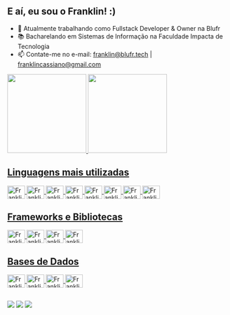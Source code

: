 ## E aí, eu sou o Franklin! :)

- 🔭 Atualmente trabalhando como Fullstack Developer & Owner na Blufr
- 📚 Bacharelando em Sistemas de Informação na Faculdade Impacta de Tecnologia
- 📫 Contate-me no e-mail: franklin@blufr.tech | franklincassiano@gmail.com

<div>
  <a href="https://github.com/guimaraesfranklin">
  <img height="180em" src="https://github-readme-stats.vercel.app/api?username=guimaraesfranklin&show_icons=true&theme=dark&include_all_commits=true&count_private=true"/>
  <img height="180em" src="https://github-readme-stats.vercel.app/api/top-langs/?username=guimaraesfranklin&layout=compact&langs_count=7&theme=dark"/>
</div>
  
## Linguagens mais utilizadas
<div style="display: inline_block">
  <img align="center" alt="Franklin-Dart" title="Dart" height="30" width="40" src="https://cdn.jsdelivr.net/gh/devicons/devicon/icons/dart/dart-original.svg">
  <img align="center" alt="Franklin-Java" title="Java" height="30" width="40" src="https://cdn.jsdelivr.net/gh/devicons/devicon/icons/java/java-original.svg">
  <img align="center" alt="Franklin-PHP" title="PHP" height="30" width="40" src="https://cdn.jsdelivr.net/gh/devicons/devicon/icons/php/php-original.svg">
  <img align="center" alt="Franklin-HTML" title="HTML" height="30" width="40" src="https://cdn.jsdelivr.net/gh/devicons/devicon/icons/html5/html5-original.svg">
  <img align="center" alt="Franklin-CSS" title="CSS" height="30" width="40" src="https://cdn.jsdelivr.net/gh/devicons/devicon/icons/css3/css3-original.svg">
  <img align="center" alt="Franklin-Js" title="JavaScript" height="30" width="40" src="https://cdn.jsdelivr.net/gh/devicons/devicon/icons/javascript/javascript-original.svg">
  <img align="center" alt="Franklin-Ts" title="TypeScript" height="30" width="40" src="https://cdn.jsdelivr.net/gh/devicons/devicon/icons/typescript/typescript-original.svg">
  <img align="center" alt="Franklin-Python" title="Python" height="30" width="40" src="https://cdn.jsdelivr.net/gh/devicons/devicon/icons/python/python-original.svg">
</div>
  
## Frameworks e Bibliotecas
<div style="display: inline_block">
  <img align="center" alt="Franklin-Spring" title="Spring" height="30" width="40" src="https://cdn.jsdelivr.net/gh/devicons/devicon/icons/spring/spring-original.svg">
  <img align="center" alt="Franklin-Laravel" title="Laravel" height="30" width="40" src="https://cdn.jsdelivr.net/gh/devicons/devicon/icons/laravel/laravel-plain.svg">
  <img align="center" alt="Franklin-Vue" title="Vue" height="30" width="40" src="https://cdn.jsdelivr.net/gh/devicons/devicon/icons/vuejs/vuejs-original.svg">
  <img align="center" alt="Franklin-Flutter" title="Flutter" height="30" width="40" src="https://cdn.jsdelivr.net/gh/devicons/devicon/icons/flutter/flutter-original.svg">
</div>
  
## Bases de Dados
<div style="display: inline_block">
  <img align="center" alt="Franklin-SqlServer" height="30" width="40" src="https://cdn.jsdelivr.net/gh/devicons/devicon/icons/microsoftsqlserver/microsoftsqlserver-plain.svg">
  <img align="center" alt="Franklin-Mysql" height="30" width="40" src="https://cdn.jsdelivr.net/gh/devicons/devicon/icons/mysql/mysql-original.svg">
  <img align="center" alt="Franklin-PostgreSQL" height="30" width="40" src="https://cdn.jsdelivr.net/gh/devicons/devicon/icons/postgresql/postgresql-original.svg">
  <img align="center" alt="Franklin-MongoDb" height="30" width="40" src="https://cdn.jsdelivr.net/gh/devicons/devicon/icons/mongodb/mongodb-original.svg">
</div>
  
##
<div> 
  <a href="https://instagram.com/novedoisk" target="_blank"><img src="https://img.shields.io/badge/-Instagram-%23E4405F?style=for-the-badge&logo=instagram&logoColor=white" target="_blank"></a>
  <a href = "mailto:franklin@gmail.com"><img src="https://img.shields.io/badge/-Gmail-%23333?style=for-the-badge&logo=gmail&logoColor=white" target="_blank"></a>
  <a href="https://www.linkedin.com/in/franklin-guimaraes/" target="_blank"><img src="https://img.shields.io/badge/-LinkedIn-%230077B5?style=for-the-badge&logo=linkedin&logoColor=white" target="_blank"></a> 
</div>
